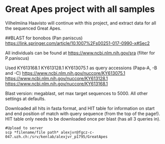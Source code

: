 # Great Apes project with all samples

Vilhelmiina Haavisto will continue with this project, and extract data for all the sequenced Great Apes. 

##BLAST for bonobos (Pan paniscus)
https://link.springer.com/article/10.1007%2Fs00251-017-0990-x#Sec2

All individuals can be found at https://www.ncbi.nlm.nih.gov/sra (filter for P.paniscus)

Used 
KY613168.1 
KY613128.1
KY613075.1
as query accessions (Papa-A, -B and -C)
https://www.ncbi.nlm.nih.gov/nuccore/KY613075.1
https://www.ncbi.nlm.nih.gov/nuccore/KY613128.1
https://www.ncbi.nlm.nih.gov/nuccore/KY613168.1

Blast version: megablast, set max target sequences to 5000. All other settings at defaults.

Downloaded all hits in fasta format, and HIT table for information on start and end position of match with query sequence (from the top of the page!). HIT table only needs to be downloaded once per blast (has all 3 queries in).

```
#Upload to server
scp *filename/file path* alexjvr@fgcz-c-047.uzh.ch:/srv/kenlab/alexjvr_p1795/GreatApes


